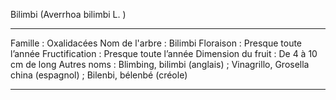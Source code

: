 Bilimbi (Averrhoa bilimbi L. )

---

Famille : Oxalidacées
Nom de l'arbre : Bilimbi
Floraison : Presque toute l’année
Fructification : Presque toute l’année
Dimension du fruit : De 4 à 10 cm de long
Autres noms : Blimbing, bilimbi (anglais) ; Vinagrillo, Grosella china (espagnol) ; Bilenbi, bélenbé (créole)

---
